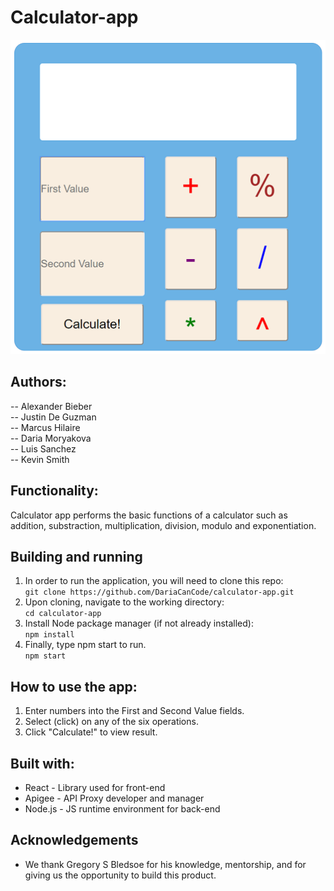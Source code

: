 # Calculator-app 
![UI](/src/img/ui_blank.png)

## Authors:
-- Alexander Bieber  
-- Justin De Guzman  
-- Marcus Hilaire  
-- Daria Moryakova  
-- Luis Sanchez  
-- Kevin Smith  

## Functionality:

Calculator app performs the basic functions of a calculator such as addition, substraction, multiplication, division, modulo and exponentiation. 

## Building and running
1. In order to run the application, you will need to clone this repo:  
```git clone https://github.com/DariaCanCode/calculator-app.git```
2. Upon cloning, navigate to the working directory:  
```cd calculator-app```
3. Install Node package manager (if not already installed):  
```npm install```
4. Finally, type npm start to run.  
```npm start```

## How to use the app:
1. Enter numbers into the First and Second Value fields.
2. Select (click) on any of the six operations.
3. Click "Calculate!" to view result.

## Built with:
* React - Library used for front-end
* Apigee - API Proxy developer and manager
* Node.js - JS runtime environment for back-end

## Acknowledgements
* We thank Gregory S Bledsoe for his knowledge, mentorship, and for giving us the opportunity to build this product.

